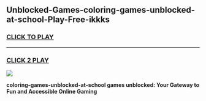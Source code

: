
## Unblocked-Games-coloring-games-unblocked-at-school-Play-Free-ikkks
<h3>
<a href="https://premium76.site?title=coloring-games-unblocked-at-school&ref=21A">CLICK TO PLAY</a></h3>
<hr>

<h3>
<a href="https://premium76.site?title=coloring-games-unblocked-at-school&ref=21A">CLICK 2 PLAY</a>
  
</h3>

<a href="https://premium76.site?title=coloring-games-unblocked-at-school&ref=21A"><img src="https://clearcache.store/games.png"></a>


**coloring-games-unblocked-at-school games unblocked: Your Gateway to Fun and Accessible Online Gaming**
